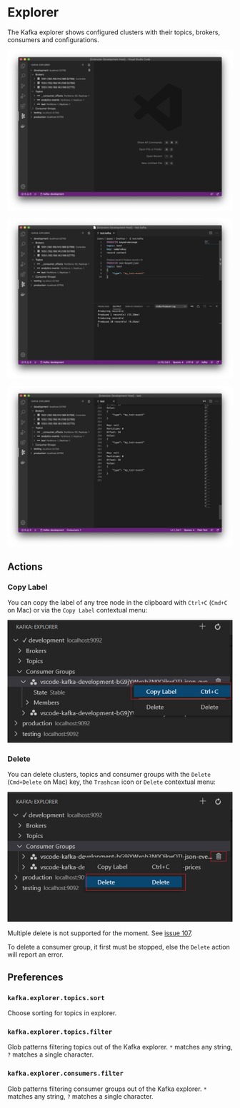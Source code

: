 # Explorer

The Kafka explorer shows configured clusters with their topics, brokers, consumers and configurations.

![Screenshot-1](assets/screen-1.png)

![Screenshot-2](assets/screen-2.png)

![Screenshot-3](assets/screen-3.png)

## Actions

### Copy Label

You can copy the label of any tree node in the clipboard with `Ctrl+C` (`Cmd+C` on Mac) or  via the `Copy Label` contextual menu:

![Copy Label](assets/kafka-explorer-copylabel.png)

### Delete

You can delete clusters, topics and consumer groups with the `Delete` (`Cmd+Delete` on Mac) key, the `Trashcan` icon or `Delete` contextual menu:

![Delete Consumer Group](assets/kafka-explorer-delete-consumergroup.png)

Multiple delete is not supported for the moment. See [issue 107](https://github.com/jlandersen/vscode-kafka/issues/107).

To delete a consumer group, it first must be stopped, else the `Delete` action will report an error.

## Preferences

### `kafka.explorer.topics.sort`

Choose sorting for topics in explorer.

### `kafka.explorer.topics.filter`

Glob patterns filtering topics out of the Kafka explorer. `*` matches any string, `?` matches a single character.

### `kafka.explorer.consumers.filter`

Glob patterns filtering consumer groups out of the Kafka explorer. `*` matches any string, `?` matches a single character.